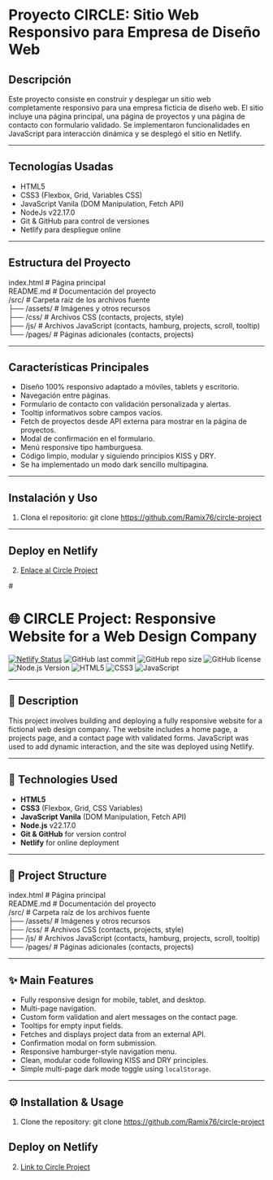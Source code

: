 # Proyecto CIRCLE: Sitio Web Responsivo para Empresa de Diseño Web

## Descripción
Este proyecto consiste en construir y desplegar un sitio web completamente responsivo para una empresa ficticia de diseño web. El sitio incluye una página principal, una página de proyectos y una página de contacto con formulario validado. Se implementaron funcionalidades en JavaScript para interacción dinámica y se desplegó el sitio en Netlify.

---

## Tecnologías Usadas
- HTML5
- CSS3 (Flexbox, Grid, Variables CSS)
- JavaScript Vanila (DOM Manipulation, Fetch API)
- NodeJs v22.17.0
- Git & GitHub para control de versiones
- Netlify para despliegue online

---

## Estructura del Proyecto
index.html          # Página principal  
README.md           # Documentación del proyecto  
/src/               # Carpeta raíz de los archivos fuente  
├── /assets/        # Imágenes y otros recursos  
├── /css/           # Archivos CSS (contacts, projects, style)  
├── /js/            # Archivos JavaScript (contacts, hamburg, projects, scroll, tooltip)  
└── /pages/         # Páginas adicionales (contacts, projects) 

---

## Características Principales
- Diseño 100% responsivo adaptado a móviles, tablets y escritorio.
- Navegación entre páginas.
- Formulario de contacto con validación personalizada y alertas.
- Tooltip informativos sobre campos vacíos.
- Fetch de proyectos desde API externa para mostrar en la página de proyectos.
- Modal de confirmación en el formulario.
- Menú responsive tipo hamburguesa.
- Código limpio, modular y siguiendo principios KISS y DRY.
- Se ha implementado un modo dark sencillo multipagina.

---

## Instalación y Uso

1. Clona el repositorio:
   git clone https://github.com/Ramix76/circle-project

---

## Deploy en Netlify

2. [ Enlace al Circle Project ](https://dreamy-paprenjak-749ad4.netlify.app/)

#<!------------------------------ENGLISH------------------------------>

# 🌐 CIRCLE Project: Responsive Website for a Web Design Company

[![Netlify Status](https://api.netlify.com/api/v1/badges/68b8f3d2-1a11-4c3c-ae50-84c64ff6e790/deploy-status)](https://app.netlify.com/sites/dreamy-paprenjak-749ad4/deploys)
![GitHub last commit](https://img.shields.io/github/last-commit/Ramix76/circle-project)
![GitHub repo size](https://img.shields.io/github/repo-size/Ramix76/circle-project)
![GitHub license](https://img.shields.io/github/license/Ramix76/circle-project)
![Node.js Version](https://img.shields.io/badge/Node.js-22.17.0-green)
![HTML5](https://img.shields.io/badge/HTML5-E34F26?logo=html5&logoColor=white)
![CSS3](https://img.shields.io/badge/CSS3-1572B6?logo=css3&logoColor=white)
![JavaScript](https://img.shields.io/badge/JavaScript-F7DF1E?logo=javascript&logoColor=black)

---

## 📖 Description

This project involves building and deploying a fully responsive website for a fictional web design company. The website includes a home page, a projects page, and a contact page with validated forms. JavaScript was used to add dynamic interaction, and the site was deployed using Netlify.

---

## 🚀 Technologies Used

- **HTML5**  
- **CSS3** (Flexbox, Grid, CSS Variables)  
- **JavaScript Vanila** (DOM Manipulation, Fetch API)  
- **Node.js** v22.17.0  
- **Git & GitHub** for version control  
- **Netlify** for online deployment  

---

## 📁 Project Structure

index.html          # Página principal  
README.md           # Documentación del proyecto  
/src/               # Carpeta raíz de los archivos fuente  
├── /assets/        # Imágenes y otros recursos  
├── /css/           # Archivos CSS (contacts, projects, style)  
├── /js/            # Archivos JavaScript (contacts, hamburg, projects, scroll, tooltip)  
└── /pages/         # Páginas adicionales (contacts, projects) 

---

## ✨ Main Features

- Fully responsive design for mobile, tablet, and desktop.
- Multi-page navigation.
- Custom form validation and alert messages on the contact page.
- Tooltips for empty input fields.
- Fetches and displays project data from an external API.
- Confirmation modal on form submission.
- Responsive hamburger-style navigation menu.
- Clean, modular code following KISS and DRY principles.
- Simple multi-page dark mode toggle using `localStorage`.

---

## ⚙️ Installation & Usage

1. Clone the repository:
   git clone https://github.com/Ramix76/circle-project

## Deploy on Netlify

2. [ Link to Circle Project ](https://dreamy-paprenjak-749ad4.netlify.app/)